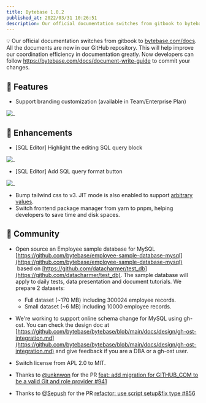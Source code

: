 ```yaml
---
title: Bytebase 1.0.2
published_at: 2022/03/31 10:26:51
description: Our official documentation switches from gitbook to bytebase.com/docs. Support branding customization. Highlight the editing SQL query block. Add SQL query format button.
---
```


​💡 Our official documentation switches from gitbook to [bytebase.com/docs](https://bytebase.com/docs). All the documents are now in our GitHub repository. This will help improve our coordination efficiency in documentation greatly. Now developers can follow https://bytebase.com/docs/document-write-guide to commit your changes.

## 🚀 Features

- Support branding customization (available in Team/Enterprise Plan)

![_](/content/changelog/1.0.2/branding.gif)

## 🎄 Enhancements

- [SQL Editor] Highlight the editing SQL query block

![_](/content/changelog/1.0.2/sql-editor-highlight-gutter.webp)

- [SQL Editor] Add SQL query format button

![_](/content/changelog/1.0.2/sql-editor-format.webp)

- Bump tailwind css to v3. JIT mode is also enabled to support [arbitrary values](https://tailwindcss.com/docs/adding-custom-styles#using-arbitrary-values).
- Switch frontend package manager from yarn to pnpm, helping developers to save time and disk spaces.

## 🎠 Community

- Open source an Employee sample database for MySQL [https://github.com/bytebase/employee-sample-database-mysql](https://github.com/bytebase/employee-sample-database-mysql)  based on [https://github.com/datacharmer/test_db](https://github.com/datacharmer/test_db). The sample database will apply to daily tests, data presentation and document tutorials. We prepare 2 datasets:

  - Full dataset (~170 MB) including 300024 employee records.
  - Small dataset (~6 MB) including 10000 employee records.

- We're working to support online schema change for MySQL using gh-ost. You can check the design doc at [https://github.com/bytebase/bytebase/blob/main/docs/design/gh-ost-integration.md](https://github.com/bytebase/bytebase/blob/main/docs/design/gh-ost-integration.md) and give feedback if you are a DBA or a gh-ost user.

- Switch license from APL 2.0 to MIT.

- Thanks to [@unknwon](https://github.com/unknwon) for the PR [feat: add migration for GITHUB_COM to be a valid Git and role provider #941](https://github.com/bytebase/bytebase/pull/941)

- Thanks to [@Sepush](https://github.com/Sepush) for the PR [refactor: use script setup&fix type #856](https://github.com/bytebase/bytebase/pull/856)

<IncludeBlock url="/docs/get-started/install/install-upgrade"></IncludeBlock>
